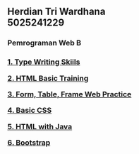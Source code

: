 <h2>
Herdian Tri Wardhana<br>
5025241229
</h2>

### __Pemrograman Web B__

<h3>  
  
[1. Type Writing Skiils](/Type%20Writing%20Skiils)
  
[2. HTML Basic Training](/HTML-Training)

[3. Form, Table, Frame Web Practice](/Form,%20Table,%20Frame%20Web%20Practice)

[4. Basic CSS](/[4]%20Basic%20CSS)

[5. HTML with Java](/[5]%20HTML%20with%20Java)

[6. Bootstrap](/[6]%20Bootstrap)

</h3>
